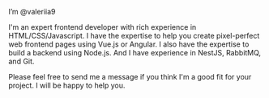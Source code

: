 I’m @valeriia9

I'm an expert frontend developer with rich experience in HTML/CSS/Javascript. 
I have the expertise to help you create pixel-perfect web frontend pages using Vue.js or Angular. 
I also have the expertise to build a backend using Node.js. And I have experience in NestJS, RabbitMQ, and Git.

Please feel free to send me a message if you think I'm a good fit for your project. I will be happy to help you.

